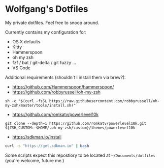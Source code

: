 # Wolfgang's Dotfiles

My private dotfiles. Feel free to snoop around.

Currently contains my configuration for:

* OS X defaults
* Kitty
* Hammerspoon
* oh my zsh
* fzf / bat / git-delta / git fuzzy ...
* VS Code

Additional requirements (shouldn't I install them via brew?):

* https://github.com/Hammerspoon/hammerspoon/
* https://github.com/robbyrussell/oh-my-zsh

```
sh -c "$(curl -fsSL https://raw.githubusercontent.com/robbyrussell/oh-my-zsh/master/tools/install.sh)"
```

* https://github.com/romkatv/powerlevel10k

```
git clone --depth=1 https://github.com/romkatv/powerlevel10k.git ${ZSH_CUSTOM:-$HOME/.oh-my-zsh/custom}/themes/powerlevel10k
```

* https://sdkman.io/install
```sh
curl -s "https://get.sdkman.io" | bash
```

Some scripts expect this repostiory to be located at `~/Documents/dotfiles` (you're welcome, future me.)
